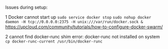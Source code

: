 Issues during setup:

1 Docker cannot start up
```sudo service docker stop```
```sudo nohup docker daemon -H tcp://0.0.0.0:2375 -H unix:///var/run/docker.sock &```
https://upcloud.com/community/tutorials/how-to-configure-docker-swarm/

2 cannot find docker-runc
shim error: docker-runc not installed on system
```cp docker-runc-current /usr/bin/docker-runc```
